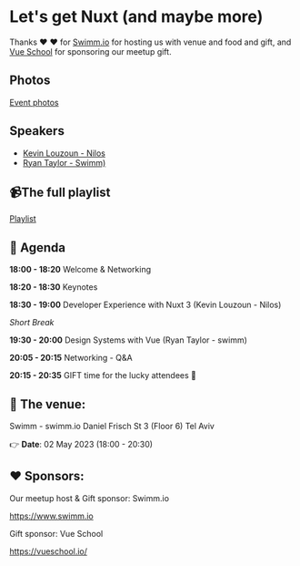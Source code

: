 
# Let's get Nuxt (and maybe more)

Thanks ❤️ ❤️ for [Swimm.io](https://swimm.io) for hosting us with venue and food and gift, and [Vue School](https://vueschool.io) for sponsoring our meetup gift.

## Photos

[Event photos](https://www.facebook.com/share/15WJQkbxWi/)

## Speakers

* [Kevin Louzoun - Nilos](https://www.linkedin.com/in/kevinsz/)
* [Ryan Taylor - Swimm)](https://www.linkedin.com/in/ryanhavoctaylor/)

## 📹The full playlist

[Playlist](https://www.youtube.com/watch?v=hB6luEjqANA&list=PLDOkyp-lEYFg2TB2elf_M7EwLV2rCxhPy)

## 📆 Agenda

**18:00 - 18:20** Welcome & Networking

**18:20 - 18:30** Keynotes

**18:30 - 19:00** Developer Experience with Nuxt 3 (Kevin Louzoun - Nilos)

_Short Break_

**19:30 - 20:00** Design Systems with Vue (Ryan Taylor - swimm)

**20:05 - 20:15** Networking - Q&A

**20:15 - 20:35** GIFT time for the lucky attendees 🎁

## 🏢 The venue:

Swimm - swimm.io
Daniel Frisch St 3 (Floor 6)
Tel Aviv

👉 **Date**: 02 May 2023 (18:00 - 20:30)

## ❤️ Sponsors:

Our meetup host & Gift sponsor: Swimm.io

https://www.swimm.io

Gift sponsor: Vue School

https://vueschool.io/
